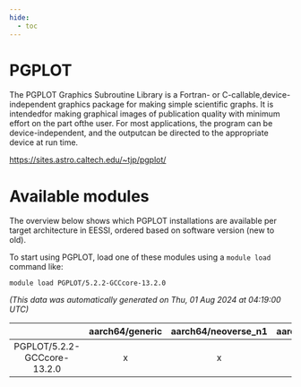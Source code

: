 ```yaml
---
hide:
  - toc
---
```


PGPLOT
======


The PGPLOT Graphics Subroutine Library is a Fortran- or C-callable,device-independent graphics package for making simple scientific graphs. It is intendedfor making graphical images of publication quality with minimum effort on the part ofthe user. For most applications, the program can be device-independent, and the outputcan be directed to the appropriate device at run time.

https://sites.astro.caltech.edu/~tjp/pgplot/
# Available modules


The overview below shows which PGPLOT installations are available per target architecture in EESSI, ordered based on software version (new to old).

To start using PGPLOT, load one of these modules using a `module load` command like:

```shell
module load PGPLOT/5.2.2-GCCcore-13.2.0
```

*(This data was automatically generated on Thu, 01 Aug 2024 at 04:19:00 UTC)*  

| |aarch64/generic|aarch64/neoverse_n1|aarch64/neoverse_v1|x86_64/generic|x86_64/amd/zen2|x86_64/amd/zen3|x86_64/intel/haswell|x86_64/intel/skylake_avx512|
| :---: | :---: | :---: | :---: | :---: | :---: | :---: | :---: | :---: |
|PGPLOT/5.2.2-GCCcore-13.2.0|x|x|x|x|x|x|x|x|
